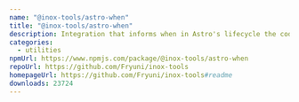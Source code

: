 ```yaml
---
name: "@inox-tools/astro-when"
title: "@inox-tools/astro-when"
description: Integration that informs when in Astro's lifecycle the code is running
categories:
  - utilities
npmUrl: https://www.npmjs.com/package/@inox-tools/astro-when
repoUrl: https://github.com/Fryuni/inox-tools
homepageUrl: https://github.com/Fryuni/inox-tools#readme
downloads: 23724
---
```

